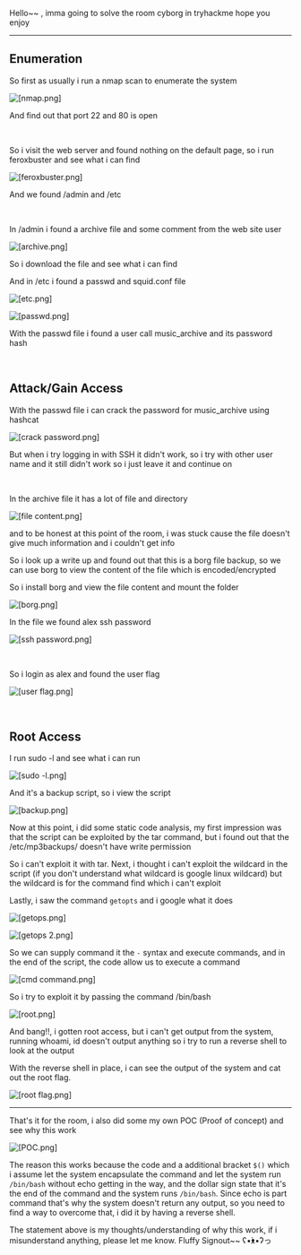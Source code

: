 Hello~~ , imma going to solve the room cyborg in tryhackme hope you enjoy

-----------------------------------------------------------------------------------------------------------------------------------------------------------------------

## Enumeration

So first as usually i run a nmap scan to enumerate the system

![[nmap.png]](https://github.com/CoolGuyWithTech/Cybersecurity/blob/main/Pic/Cyborg/nmap.png)

And find out that port 22 and 80 is open

<br>

So i visit the web server and found nothing on the default page, so i run feroxbuster and see what i can find

![[feroxbuster.png]](https://github.com/CoolGuyWithTech/Cybersecurity/blob/main/Pic/Cyborg/feroxbuster.png)

And we found /admin and /etc

<br>

In /admin i found a archive file and some comment from the web site user

![[archive.png]](https://github.com/CoolGuyWithTech/Cybersecurity/blob/main/Pic/Cyborg/archive.png)

So i download the file and see what i can find
<br>

And in /etc i found a passwd and squid.conf file

![[etc.png]](https://github.com/CoolGuyWithTech/Cybersecurity/blob/main/Pic/Cyborg/etc.png)

![[passwd.png]](https://github.com/CoolGuyWithTech/Cybersecurity/blob/main/Pic/Cyborg/passwd.png)

With the passwd file i found a user call music_archive and its password hash

<br>

## Attack/Gain Access

With the passwd file i can crack the password for music_archive using hashcat

![[crack password.png]](https://github.com/CoolGuyWithTech/Cybersecurity/blob/main/Pic/Cyborg/crack%20password.png)

But when i try logging in with SSH it didn't work, so i try with other user name and it still didn't work so i just leave it and continue on

<br>

In the archive file it has a lot of file and directory


![[file content.png]](https://github.com/CoolGuyWithTech/Cybersecurity/blob/main/Pic/Cyborg/file%20content.png)

and to be honest at this point of the room, i was stuck cause the file doesn't give much information and i couldn't get info

So i look up a write up and found out that this is a borg file backup, so we can use borg to view the content of the file which is encoded/encrypted

So i install borg and view the file content and mount the folder

![[borg.png]](https://github.com/CoolGuyWithTech/Cybersecurity/blob/main/Pic/Cyborg/borg.png)

In the file we found alex ssh password

![[ssh password.png]](https://github.com/CoolGuyWithTech/Cybersecurity/blob/main/Pic/Cyborg/ssh%20password.png)

<br>

So i login as alex and found the user flag

![[user flag.png]](https://github.com/CoolGuyWithTech/Cybersecurity/blob/main/Pic/Cyborg/user%20flag.png)

<br>


## Root Access

I run sudo -l and see what i can run

![[sudo -l.png]](https://github.com/CoolGuyWithTech/Cybersecurity/blob/main/Pic/Cyborg/sudo%20-l.png)

And it's a backup script, so i view the script

![[backup.png]](https://github.com/CoolGuyWithTech/Cybersecurity/blob/main/Pic/Cyborg/backup.png)

Now at this point, i did some static code analysis, my first impression was that the script can be exploited by the tar command, but i found out that the /etc/mp3backups/ doesn't have write permission 

So i can't exploit it with tar. Next, i thought i can't exploit the wildcard in the script (if you don't understand what wildcard is google linux wildcard) but the wildcard is for the command find which i can't exploit

Lastly, i saw the command `getopts` and i google what it does

![[getops.png]](https://github.com/CoolGuyWithTech/Cybersecurity/blob/main/Pic/Cyborg/getops.png)

![[getops 2.png]](https://github.com/CoolGuyWithTech/Cybersecurity/blob/main/Pic/Cyborg/getops%202.png)

So we can supply command it the `-` syntax and execute commands, and in the end of the script, the code allow us to execute a command 

![[cmd command.png]](https://github.com/CoolGuyWithTech/Cybersecurity/blob/main/Pic/Cyborg/cmd%20command.png)
<br>


So i try to exploit it by passing the command /bin/bash

![[root.png]](https://github.com/CoolGuyWithTech/Cybersecurity/blob/main/Pic/Cyborg/root.png)

And bang!!, i gotten root access, but i can't get output from the system, running whoami, id doesn't output anything so i try to run a reverse shell to look at the output

With the reverse shell in place, i can see the output of the system and cat out the root flag.

![[root flag.png]](https://github.com/CoolGuyWithTech/Cybersecurity/blob/main/Pic/Cyborg/root%20flag.png)

-----------------------------------------------------------------------------------------------------------------------------------------------------------------------
That's it for the room, i also did some my own POC (Proof of concept) and see why this work

![[POC.png]](https://github.com/CoolGuyWithTech/Cybersecurity/blob/main/Pic/Cyborg/POC.png)
<br>


The reason this works because the code and a additional bracket `$()` which i assume let the system encapsulate the command and let the system run `/bin/bash` without echo getting in the way, and the dollar sign state that it's the end of the command and the system runs `/bin/bash`. Since echo is part command  that's why the system doesn't return any output, so you need to find a way to overcome that, i did it by having a reverse shell.

The statement above is my thoughts/understanding of why this work, if i misunderstand anything, please let me know. Fluffy Signout~~ ʕ•́ᴥ•̀ʔっ

